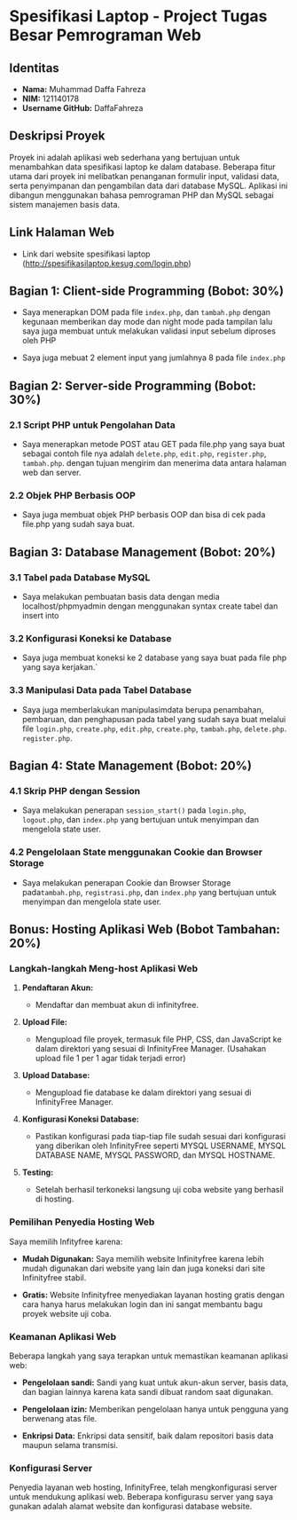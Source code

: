 # Spesifikasi Laptop - Project Tugas Besar Pemrograman Web

## Identitas

- **Nama:** Muhammad Daffa Fahreza
- **NIM:** 121140178
- **Username GitHub:** DaffaFahreza

## Deskripsi Proyek

Proyek ini adalah aplikasi web sederhana yang bertujuan untuk menambahkan data spesifikasi laptop ke dalam database. Beberapa fitur utama dari proyek ini melibatkan penanganan formulir input, validasi data, serta penyimpanan dan pengambilan data dari database MySQL. Aplikasi ini dibangun menggunakan bahasa pemrograman PHP dan MySQL sebagai sistem manajemen basis data.

## Link Halaman Web

- Link dari website spesifikasi laptop (http://spesifikasilaptop.kesug.com/login.php)

## Bagian 1: Client-side Programming (Bobot: 30%)

- Saya menerapkan DOM pada file `index.php`, dan `tambah.php` dengan kegunaan memberikan day mode dan night mode pada tampilan lalu saya juga membuat untuk melakukan validasi input sebelum diproses oleh PHP

- Saya juga mebuat 2 element input yang jumlahnya 8 pada file `index.php`


## Bagian 2: Server-side Programming (Bobot: 30%)

### 2.1 Script PHP untuk Pengolahan Data

- Saya menerapkan metode POST atau GET pada file.php yang saya buat sebagai contoh file nya adalah `delete.php`, `edit.php`, `register.php`, `tambah.php`. dengan tujuan mengirim dan menerima data antara halaman web dan server.

### 2.2 Objek PHP Berbasis OOP

- Saya juga membuat objek PHP berbasis OOP dan bisa di cek pada file.php yang sudah saya buat.

## Bagian 3: Database Management (Bobot: 20%)

### 3.1 Tabel pada Database MySQL

- Saya melakukan pembuatan basis data dengan media localhost/phpmyadmin dengan menggunakan syntax create tabel dan insert into

### 3.2 Konfigurasi Koneksi ke Database

- Saya juga membuat koneksi ke 2 database yang saya buat pada file php yang saya kerjakan.`

### 3.3 Manipulasi Data pada Tabel Database

- Saya juga memberlakukan manipulasimdata berupa penambahan, pembaruan, dan penghapusan pada tabel yang sudah saya buat melalui file `login.php`, `create.php`, `edit.php`, `create.php`, `tambah.php`, `delete.php`. `register.php`. 

## Bagian 4: State Management (Bobot: 20%)

### 4.1 Skrip PHP dengan Session

- Saya melakukan penerapan  `session_start()` pada `login.php`, `logout.php`, dan `index.php` yang bertujuan untuk menyimpan dan mengelola state user.

### 4.2 Pengelolaan State menggunakan Cookie dan Browser Storage

- Saya melakukan penerapan Cookie dan Browser Storage pada`tambah.php`, `registrasi.php`, dan `index.php` yang bertujuan untuk menyimpan dan mengelola state user.

## Bonus: Hosting Aplikasi Web (Bobot Tambahan: 20%)

### Langkah-langkah Meng-host Aplikasi Web

1. **Pendaftaran Akun:**

   - Mendaftar dan membuat akun di infinityfree.

2. **Upload File:**

   - Mengupload file proyek, termasuk file PHP, CSS, dan JavaScript ke dalam direktori yang sesuai di InfinityFree Manager. (Usahakan upload file 1 per 1 agar tidak terjadi error)

3. **Upload Database:**

   - Mengupload fie database ke dalam direktori yang sesuai di InfinityFree Manager.

4. **Konfigurasi Koneksi Database:**

   - Pastikan konfigurasi pada tiap-tiap file sudah sesuai dari konfigurasi yang diberikan oleh InfinityFree seperti MYSQL USERNAME, MYSQL DATABASE NAME,  MYSQL PASSWORD, dan  MYSQL HOSTNAME.

5. **Testing:**
   - Setelah berhasil terkoneksi langsung uji coba website yang berhasil di hosting.

### Pemilihan Penyedia Hosting Web

Saya memilih Infityfree karena:

- **Mudah Digunakan:** Saya memilih website Infinityfree karena lebih mudah digunakan dari website yang lain dan juga koneksi dari site Infinityfree stabil.

- **Gratis:** Website Infinityfree menyediakan layanan hosting gratis dengan cara hanya harus melakukan login dan ini sangat membantu bagu proyek website uji coba.


### Keamanan Aplikasi Web

Beberapa langkah yang saya terapkan untuk memastikan keamanan aplikasi web:

- **Pengelolaan sandi:** Sandi yang kuat untuk akun-akun server, basis data, dan bagian lainnya karena kata sandi dibuat random saat digunakan.

- **Pengelolaan izin:** Memberikan pengelolaan hanya untuk pengguna yang berwenang atas file.

- **Enkripsi Data:** Enkripsi data sensitif, baik dalam repositori basis data maupun selama transmisi.

### Konfigurasi Server

Penyedia layanan web hosting, InfinityFree, telah mengkonfigurasi server untuk mendukung aplikasi web. Beberapa konfigurasu server yang saya gunakan adalah alamat website dan konfigurasi database website.